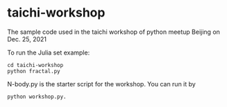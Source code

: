 # taichi-workshop
The sample code used in the taichi workshop of python meetup Beijing on Dec. 25, 2021

To run the Julia set example:
```
cd taichi-workshop
python fractal.py
```

N-body.py is the starter script for the workshop. You can run it by 
```
python workshop.py.
```